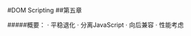 #DOM Scripting
##第五章

#####概要：
        · 平稳退化
        · 分离JavaScript
        · 向后兼容
        · 性能考虑

